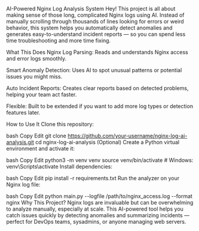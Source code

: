 AI-Powered Nginx Log Analysis System
Hey! This project is all about making sense of those long, complicated Nginx logs using AI. Instead of manually scrolling through thousands of lines looking for errors or weird behavior, this system helps you automatically detect anomalies and generates easy-to-understand incident reports — so you can spend less time troubleshooting and more time fixing.

What This Does
Nginx Log Parsing: Reads and understands Nginx access and error logs smoothly.

Smart Anomaly Detection: Uses AI to spot unusual patterns or potential issues you might miss.

Auto Incident Reports: Creates clear reports based on detected problems, helping your team act faster.

Flexible: Built to be extended if you want to add more log types or detection features later.

How to Use It
Clone this repository:

bash
Copy
Edit
git clone https://github.com/your-username/nginx-log-ai-analysis.git
cd nginx-log-ai-analysis
(Optional) Create a Python virtual environment and activate it:

bash
Copy
Edit
python3 -m venv venv
source venv/bin/activate  # Windows: venv\Scripts\activate
Install dependencies:

bash
Copy
Edit
pip install -r requirements.txt
Run the analyzer on your Nginx log file:

bash
Copy
Edit
python main.py --logfile /path/to/nginx_access.log --format nginx
Why This Project?
Nginx logs are invaluable but can be overwhelming to analyze manually, especially at scale. This AI-powered tool helps you catch issues quickly by detecting anomalies and summarizing incidents — perfect for DevOps teams, sysadmins, or anyone managing web servers.
